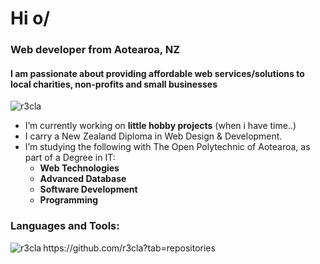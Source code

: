<h1 align="left">Hi o/</h1>
<h3 align="left">Web developer from Aotearoa, NZ</h3>
<h4 align="left">I am passionate about providing affordable web services/solutions to local charities, non-profits and small businesses</h4>

<p align="left"> <img src="https://komarev.com/ghpvc/?username=r3cla&label=Profile%20views&color=0e75b6&style=flat" alt="r3cla" /> </p>

- I’m currently working on **little hobby projects** (when i have time..)
- I carry a New Zealand Diploma in Web Design & Development.
- I’m studying the following with The Open Polytechnic of Aotearoa, as part of a Degree in IT:
  - **Web Technologies**
  - **Advanced Database**
  - **Software Development**
  - **Programming**

<h3 align="left">Languages and Tools:</h3>
<p><img align="left" src="https://github-readme-stats.vercel.app/api/top-langs?username=r3cla&show_icons=true&theme=tokyonight&locale=en&layout=compact" alt="r3cla" /></p>

<p>https://github.com/r3cla?tab=repositories</p>
